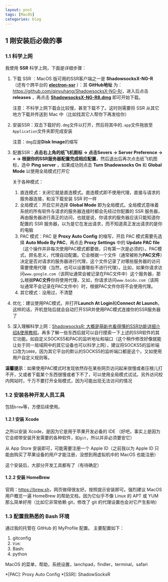 ```yaml
---
layout: post
tags: [MacOS]
categories: blog
---
```


## 1 刚安装后必做的事
### 1.1 科学上网
我使用 **SSR** 科学上网，下面是详细步骤：
1. 下载 SSR ：MacOS 版可用的SSR客户端之一是 **ShadowsocksX-NG-R** （还有个跨平台的 [**electron-ssr**](https://github.com/erguotou520/electron-ssr) ）：其 **GitHub地址** 为：<https://github.com/qinyuhang/ShadowsocksX-NG-R/>，进入后点击 **releases** ，再点击 [**ShadowsocksX-NG-R8.dmg**](https://github.com/qinyuhang/ShadowsocksX-NG-R/releases/download/1.4.4-r8/ShadowsocksX-NG-R8.dmg) 即可开始下载。

   注意：不科学上网下载会比较慢，甚至下载不了。这时则需要将 SSR 从其它地方下载并传送到 Mac 中（比如找其它人帮你下再发给你）

2. 安装SSR：双击下载好的`.dmg`文件以打开，然后将其中的`.app`文件拖放至`Application`文件夹即完成安装

   注意：`dmg`应是**Disk Image**的缩写

3. 配置SSR：**点击右上角的纸飞机图标 -> 点击Severs -> Server Preference -> + -> 根据你的SSR服务器配置完成相应配置**，然后退出后再次点击纸飞机图标，选中 **Ping server** ，如果成功则点击 **Turn Shadowsocks On** 和 **Global Mode** 以使用全局模式打开它
   
   关于各种模式：
   1. 直连模式：关闭它就是直连模式。直连模式即不使用代理，直接与请求的服务器连接，和没下载安装 SSR 时一样
   2. 全局模式：开启它并选择 **Global Mode** 即为全局模式。全局模式意味着系统的所有软件与请求的服务器连接时都会先经过你配置的 SSR 服务器，再由服务器进行真正的访问，也就是说，你请求的服务器应该只能知道你配置的 SSR 服务器，以为是它在发出请求，而不知道真正发出请求的是你的电脑
   3. PAC 模式：PAC 是 **Proxy Auto Config** 的缩写，开启 PAC 模式需要先选择 **Auto Mode By PAC**，再点击 **Proxy Settings** 中的 **Update PAC file**（这个操作并非每次使用PAC模式都要做，只有第一次是必须的）。PAC模式，顾名思义，代理自动配置。它会根据一个文件（通常被称为**PAC文件**）决定是否对请求的服务器进行代理，这个文件记录了对哪些服务器的访问需要使用代理（当然，也可以设置哪些不进行代理）。比如，如果你请求访问`www.google.com`（该网址通常会被记录在PAC文件中）这个服务器，那么根据**PAC文件**你将使用代理，又如，你请求访问`www.baidu.com`（该网址通常不会记录在PAC文件中）时，根据PAC文件你将不会使用代理。
   4. 其它模式：没用过，不清楚

4. 优化：建议使用PAC模式，并打开**Launch At Login**和**Connect At Launch**，这样的话，开机登陆后就会自动打开SSR并使用PAC模式连接你的SSR服务器了
5. 深入理解科学上网：[ShadowsocksR: 大概是萌新也看得懂的SSR功能详细介绍&使用教程](https://lolico.moe/tutorial/shadowsocksr.html#1.%E6%8E%A8%E8%8D%90%E4%BD%BF%E7%94%A8%E7%9A%84%E5%8A%A0%E5%AF%86/%E5%8D%8F%E8%AE%AE/%E6%B7%B7%E6%B7%86)。再多了解一些东西后就可以自行摸索一下上述的SSR软件的其它功能。如自定义SOCKS5和PAC的监听地址和端口（这个稍作修改好像就能让处于同一局域网中的其它设备也可以科学上网），建议将SOCKS5的监听端口改为`1080`，因为其它平台的默认的SOCKS5的监听端口都是这个。又如使用用户自定义规则等。

**温馨提示**：如果使用PAC模式时发现依然存在某些网页访问起来很慢或者压根儿打不开，又或者下载某个东西很慢或者下不了，可以使用全局模式试试。另外访问校内网站时，千万不要打开全局模式，因为可能出现无法访问的情况

### 1.2 安装各种开发人员工具
包括`brew`等，方便后续使用。
#### 1.2.1 安装 Xcode
之所以安装 Xcode，是因为它是用于苹果开发必备的 IDE （好吧，事实上是因为它会顺带安装开发需要的各种软件，如`git`，所以并非必须要安它）

从 App Store 安装即可，可能需要注册一个 Apple ID（之前我以为 Apple ID 只能由购买了苹果设备的用户才能注册，没想到用虚拟机中的 MacOS 也能注册）

这个安装后，大部分开发工具都有了（有待确定）
#### 1.2.2 安装 HomeBrew
官网：<https://brew.sh>，网页做得很友好。按照提示安装即可。强烈建议 MacOS 用户概览一遍 HomeBrew 的帮助文档，因为它似乎不像 Linux 的 APT 或 YUM 那么简单好用（比如它非常依赖 git，修改了 git 的代理设置也会对它产生影响）

### 1.3 配置我熟悉的 Bash 环境
通过我的托管在 GitHub 的 MyProfile 配置。 主要配置如下：
1. gitconfig
1. `Vim`:
2. Bash:
4. python

MacOS 的菜单，帮助，系统设置，lanchpad，findler，terminal，safari


*[PAC]: Proxy Auto Config
*[SSR]: ShadowSocksR

